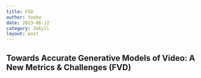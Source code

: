 ```yaml
---
title: FVD
author: Yooho
date: 2023-06-12
category: Jekyll
layout: post
---
```



## Towards Accurate Generative Models of Video: A New Metrics & Challenges (FVD)

